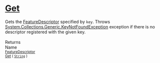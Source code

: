 # [Get](./FeatureDescriptor-100663417.md)

Gets the [FeatureDescriptor](https://github.com/hargitomi97/sigstat/blob/master/docs/md/SigStat/Common/FeatureDescriptor.md) specified by `key`.  Throws [System.Collections.Generic.KeyNotFoundException](https://docs.microsoft.com/en-us/dotnet/api/System.Collections.Generic.KeyNotFoundException) exception if there is no descriptor registered with the given key.
<br><br>
Returns<img width=542/>Name
<br>
<sub>[FeatureDescriptor](./../FeatureDescriptor.md)</sub><img width=500/><sub>[Get](./FeatureDescriptor-100663417.md) ( [`String`](https://docs.microsoft.com/en-us/dotnet/api/System.String) )</sub><br>


